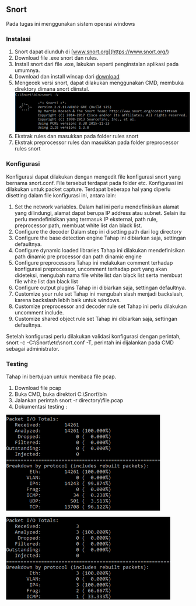 ## Snort
Pada tugas ini menggunakan sistem operasi windows
### Instalasi
 1. Snort dapat diunduh di [www.snort.org](https://www.snort.org/)
 2. Download file .exe snort dan rules.
 3. Install snort dari file .exe, lakukan seperti penginstalan aplikasi pada umumnya.
 4. Download dan install wincap dari [download](https://www.winpcap.org/install/)
 5. Mengecek versi snort, dapat dilakukan menggunakan CMD, membuka direktory dimana snort diinstal.
 ![alt text](https://github.com/KharismaMonika/Tugas-Final-PKSJ/blob/master/Screenshoot%20Snort/install%20done.PNG "Install Snort Berhasil")
 6. Ekstrak rules dan masukkan pada folder rules snort
 7. Ekstrak preprocessor rules dan masukkan pada folder preprocessor rules snort
 
 
### Konfigurasi
Konfigurasi dapat dilakukan dengan mengedit file konfigurasi snort yang bernama snort.conf. File tersebut terdapat pada folder etc.
Konfigurasi ini dilakukan untuk packet capture.
Terdapat beberapa hal yang diperlu disetting dalam file konfigurasi ini, antara lain:
 1. Set the network variables.
 	Dalam hal ini perlu mendefinisikan alamat yang dilindungi, alamat dapat berupa IP address atau subnet. Selain itu perlu mendefinisikan yang termasuk IP eksternal, path rule, preprocessor path, membuat white list dan black list.
 2. Configure the decoder
 	Dalam step ini disetting path dari log directory
 3. Configure the base detection engine
 	Tahap ini dibiarkan saja, settingan defaultnya.
 4. Configure dynamic loaded libraries
 	Tahap ini dilakukan mendefinisikan path dinamic pre processor dan path dinamic engine
 5. Configure preprocessors
 	Tahap ini melakukan comment terhadap konfigurasi preprocessor, uncomment terhadap  port yang akan dideteksi, mengubah nama file white list dan black list serta membuat file white list dan black list
 6. Configure output plugins
 	Tahap ini dibiarkan saja, settingan defaultnya.
 7. Customize your rule set
 	Tahap ini mengubah slash menjadi backslash, karena backslash lebih baik untuk windows.
 8. Customize preprocessor and decoder rule set
 	Tahap ini perlu dilakukan uncomment include.
 9. Customize shared object rule set
 	Tahap ini dibiarkan saja, settingan defaultnya.

Setelah konfigurasi perlu dilakukan validasi konfigurasi dengan perintah, snort -c -C:\Snort\etc\snort.conf -T, perintah ini dijalankan pada CMD sebagai administrator.
### Testing
Tahap ini bertujuan untuk membaca file pcap.
 1. Download file pcap
 2. Buka CMD, buka direktori C:\Snort\bin
 3. Jalankan perintah snort -r directory\file.pcap
 4. Dokumentasi testing :
 
  ![alt text](https://github.com/KharismaMonika/Tugas-Final-PKSJ/blob/master/Screenshoot%20Snort/testing1.PNG "Testing 1")
  
  ![alt text](https://github.com/KharismaMonika/Tugas-Final-PKSJ/blob/master/Screenshoot%20Snort/testing2.PNG "Testing 2")

 
